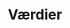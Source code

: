 ---
layout: "layouts/default.njk"
title: "Værdier"
description: Beskrivelse af hvad siden handler om.
eleventyNavigation:
  title: Værdier
  key: values
  order: 2
---